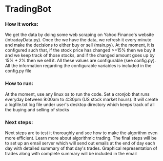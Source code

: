 # TradingBot

<h3>How it works:</h3>
We get the data by doing some web scraping on Yahoo Finance's website (intradayData.py). Once the we have the data, we refresh it every minute and make the decisions to either buy or sell (main.py). At the moment, it is configured such that, if the stock price has changed >=15% then we buy it and we keep track of those stocks, and if the changed amount goes up by 15% + 2% then we sell it. All these values are configurable (see config.py). All the information regarding the configurable variables is included in the config.py file

<h3>How to run:</h3>
At the moment, use any linux os to run the code. Set a cronjob that runs everyday between 9:00am to 4:30pm (US stock market hours). It will create a logfile.txt log file under user's desktop directory which keeps track of all the buying and selling of stocks

<h3>Next steps:</h3>
Next steps are to test it thoroughly and see how to make the algorithm even more efficient. Learn more about algorithmic trading. The final steps will be to set up an email server which will send out emails at the end of day each day with detailed summary of that day's trades. Graphical representation of trades along with complete summary will be included in the email
